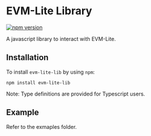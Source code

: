 # EVM-Lite Library

[![npm version](https://badge.fury.io/js/evm-lite-lib.svg)](https://badge.fury.io/js/evm-lite-lib)

A javascript library to interact with EVM-Lite.

<!-- ## Introduction

![alt text][uml]

[uml]: assets/keyed-dia-new.png "Dependency Diagram" -->

## Installation

To install `evm-lite-lib` by using `npm`:

```console
npm install evm-lite-lib
```

Note: Type definitions are provided for Typescript users.

## Example

Refer to the exmaples folder.
